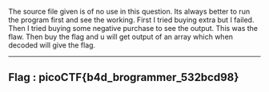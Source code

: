 The source file given is of no use in this question.
Its always better to run the program first and see the working.
First I tried buying extra but I failed.
Then I tried buying some negative purchase to see the output.
This was the flaw.
Then buy the flag and u will get output of an array which when decoded will give the flag.

----------------------------------------
Flag : picoCTF{b4d_brogrammer_532bcd98} 
----------------------------------------